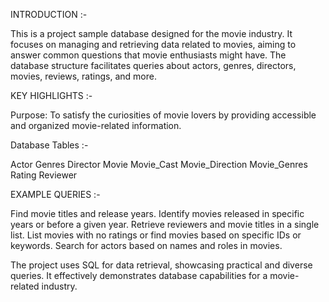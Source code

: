INTRODUCTION :-

This is a project sample database designed for the movie industry.
It focuses on managing and retrieving data related to movies, aiming to answer common questions that movie enthusiasts might have.
The database structure facilitates queries about actors, genres, directors, movies, reviews, ratings, and more.

KEY HIGHLIGHTS :-

Purpose: To satisfy the curiosities of movie lovers by providing accessible and organized movie-related information.

Database Tables :-

Actor
Genres
Director
Movie
Movie_Cast
Movie_Direction
Movie_Genres
Rating
Reviewer

EXAMPLE QUERIES :-

Find movie titles and release years.
Identify movies released in specific years or before a given year.
Retrieve reviewers and movie titles in a single list.
List movies with no ratings or find movies based on specific IDs or keywords.
Search for actors based on names and roles in movies.

The project uses SQL for data retrieval, showcasing practical and diverse queries. It effectively demonstrates database capabilities for a movie-related industry.


